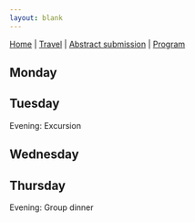 ```yaml
---
layout: blank
---
```


[Home](./) | [Travel](./travel) | [Abstract submission](./submissions) | [Program](./program)


## Monday

## Tuesday

Evening: Excursion

## Wednesday

## Thursday

Evening:  Group dinner
